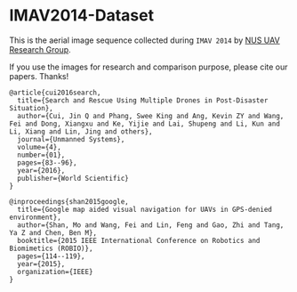 # IMAV2014-Dataset

This is the aerial image sequence collected during `IMAV 2014` by [NUS UAV Research Group](http://uav.ece.nus.edu.sg/).

If you use the images for research and comparison purpose, please cite our papers. Thanks!  

```
@article{cui2016search,
  title={Search and Rescue Using Multiple Drones in Post-Disaster Situation},
  author={Cui, Jin Q and Phang, Swee King and Ang, Kevin ZY and Wang, Fei and Dong, Xiangxu and Ke, Yijie and Lai, Shupeng and Li, Kun and Li, Xiang and Lin, Jing and others},
  journal={Unmanned Systems},
  volume={4},
  number={01},
  pages={83--96},
  year={2016},
  publisher={World Scientific}
}
```

```
@inproceedings{shan2015google,
  title={Google map aided visual navigation for UAVs in GPS-denied environment},
  author={Shan, Mo and Wang, Fei and Lin, Feng and Gao, Zhi and Tang, Ya Z and Chen, Ben M},
  booktitle={2015 IEEE International Conference on Robotics and Biomimetics (ROBIO)},
  pages={114--119},
  year={2015},
  organization={IEEE}
}
```
